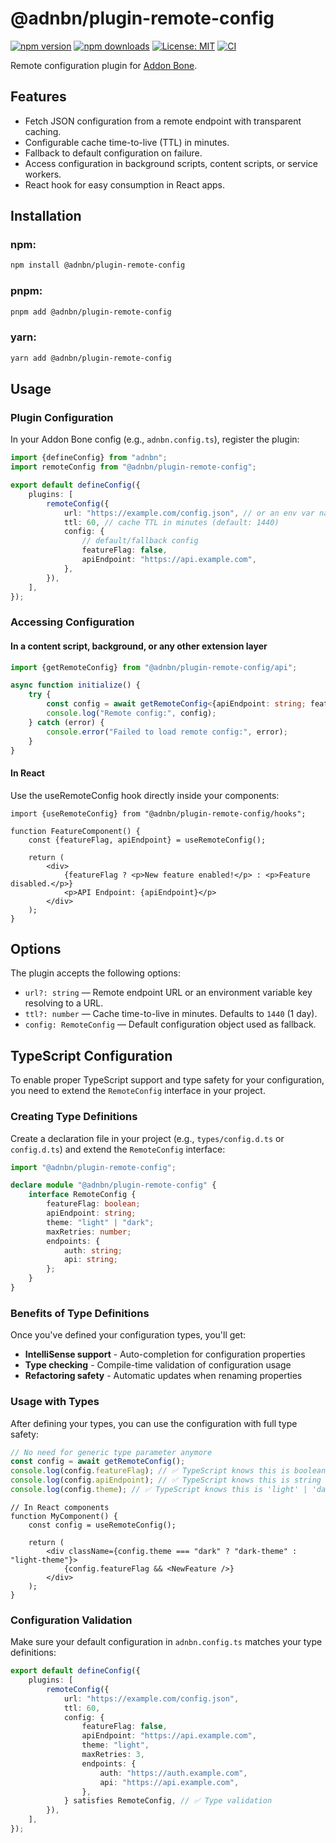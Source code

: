 # @adnbn/plugin-remote-config

[![npm version](https://img.shields.io/npm/v/%40adnbn%2Fplugin-remote-config.svg?logo=npm)](https://www.npmjs.com/package/@adnbn/plugin-remote-config)
[![npm downloads](https://img.shields.io/npm/dm/%40adnbn%2Fplugin-remote-config.svg)](https://www.npmjs.com/package/@adnbn/plugin-remote-config)
[![License: MIT](https://img.shields.io/badge/License-MIT-yellow.svg)](LICENSE.md)
[![CI](https://github.com/addon-stack/plugin-remote-config/actions/workflows/ci.yml/badge.svg)](https://github.com/addon-stack/plugin-remote-config/actions/workflows/ci.yml)

Remote configuration plugin for [Addon Bone](https://addonbone.com).

## Features

- Fetch JSON configuration from a remote endpoint with transparent caching.
- Configurable cache time-to-live (TTL) in minutes.
- Fallback to default configuration on failure.
- Access configuration in background scripts, content scripts, or service workers.
- React hook for easy consumption in React apps.

## Installation

### npm:

```bash
npm install @adnbn/plugin-remote-config
```

### pnpm:

```bash
pnpm add @adnbn/plugin-remote-config
```

### yarn:

```bash
yarn add @adnbn/plugin-remote-config
```

## Usage

### Plugin Configuration

In your Addon Bone config (e.g., `adnbn.config.ts`), register the plugin:

```ts
import {defineConfig} from "adnbn";
import remoteConfig from "@adnbn/plugin-remote-config";

export default defineConfig({
    plugins: [
        remoteConfig({
            url: "https://example.com/config.json", // or an env var name
            ttl: 60, // cache TTL in minutes (default: 1440)
            config: {
                // default/fallback config
                featureFlag: false,
                apiEndpoint: "https://api.example.com",
            },
        }),
    ],
});
```

### Accessing Configuration

#### In a content script, background, or any other extension layer

```ts
import {getRemoteConfig} from "@adnbn/plugin-remote-config/api";

async function initialize() {
    try {
        const config = await getRemoteConfig<{apiEndpoint: string; featureFlag: boolean}>();
        console.log("Remote config:", config);
    } catch (error) {
        console.error("Failed to load remote config:", error);
    }
}
```

#### In React

Use the useRemoteConfig hook directly inside your components:

```tsx
import {useRemoteConfig} from "@adnbn/plugin-remote-config/hooks";

function FeatureComponent() {
    const {featureFlag, apiEndpoint} = useRemoteConfig();

    return (
        <div>
            {featureFlag ? <p>New feature enabled!</p> : <p>Feature disabled.</p>}
            <p>API Endpoint: {apiEndpoint}</p>
        </div>
    );
}
```

## Options

The plugin accepts the following options:

- `url?: string` — Remote endpoint URL or an environment variable key resolving to a URL.
- `ttl?: number` — Cache time-to-live in minutes. Defaults to `1440` (1 day).
- `config: RemoteConfig` — Default configuration object used as fallback.

## TypeScript Configuration

To enable proper TypeScript support and type safety for your configuration, you need to extend the `RemoteConfig` interface in your project.

### Creating Type Definitions

Create a declaration file in your project (e.g., `types/config.d.ts` or `config.d.ts`) and extend the `RemoteConfig` interface:

```typescript
import "@adnbn/plugin-remote-config";

declare module "@adnbn/plugin-remote-config" {
    interface RemoteConfig {
        featureFlag: boolean;
        apiEndpoint: string;
        theme: "light" | "dark";
        maxRetries: number;
        endpoints: {
            auth: string;
            api: string;
        };
    }
}
```

### Benefits of Type Definitions

Once you've defined your configuration types, you'll get:

- **IntelliSense support** - Auto-completion for configuration properties
- **Type checking** - Compile-time validation of configuration usage
- **Refactoring safety** - Automatic updates when renaming properties

### Usage with Types

After defining your types, you can use the configuration with full type safety:

```typescript
// No need for generic type parameter anymore
const config = await getRemoteConfig();
console.log(config.featureFlag); // ✅ TypeScript knows this is boolean
console.log(config.apiEndpoint); // ✅ TypeScript knows this is string
console.log(config.theme); // ✅ TypeScript knows this is 'light' | 'dark'
```

```tsx
// In React components
function MyComponent() {
    const config = useRemoteConfig();

    return (
        <div className={config.theme === "dark" ? "dark-theme" : "light-theme"}>
            {config.featureFlag && <NewFeature />}
        </div>
    );
}
```

### Configuration Validation

Make sure your default configuration in `adnbn.config.ts` matches your type definitions:

```typescript
export default defineConfig({
    plugins: [
        remoteConfig({
            url: "https://example.com/config.json",
            ttl: 60,
            config: {
                featureFlag: false,
                apiEndpoint: "https://api.example.com",
                theme: "light",
                maxRetries: 3,
                endpoints: {
                    auth: "https://auth.example.com",
                    api: "https://api.example.com",
                },
            } satisfies RemoteConfig, // ✅ Type validation
        }),
    ],
});
```